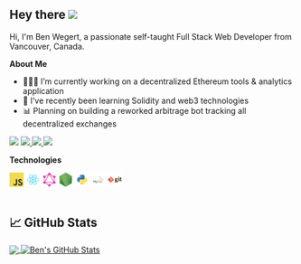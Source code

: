 ## Hey there <img src="https://media.giphy.com/media/hvRJCLFzcasrR4ia7z/giphy.gif" width="25px">

Hi, I'm Ben Wegert, a passionate self-taught Full Stack Web Developer from Vancouver, Canada.

**About Me**

- 👨🏽‍💻 I’m currently working on a decentralized Ethereum tools & analytics application
- 🌱 I’ve recently been learning Solidity and web3 technologies
- 📊 Planning on building a reworked arbitrage bot tracking all decentralized exchanges

![](https://visitor-badge.glitch.me/badge?page_id=BenWegert)
<a href="https://twitter.com/bweg99">
  <img src="https://img.shields.io/badge/-@bweg99-00acee?style=flat&logo=Twitter&logoColor=white&link=https://twitter.com/bweg99" />
</a>
<a href="https://www.linkedin.com/in/ben-wegert-88944817b/">
  <img src="https://img.shields.io/badge/-Ben Wegert-blue?style=flat&logo=Linkedin&logoColor=white&link=https://www.linkedin.com/in/ben-wegert-88944817b/" />
</a>
<a href="mailto:benwegert@gmail.com">
  <img src="https://img.shields.io/badge/-benwegert@gmail.com-c14438?style=flat&logo=Gmail&logoColor=white&link=mailto:benwegert@gmail.com" />
</a>

**Technologies** 

<code><img height="25" src="https://raw.githubusercontent.com/github/explore/80688e429a7d4ef2fca1e82350fe8e3517d3494d/topics/javascript/javascript.png"></code>
<code><img height="25" src="https://raw.githubusercontent.com/github/explore/80688e429a7d4ef2fca1e82350fe8e3517d3494d/topics/react/react.png"></code>
<code><img height="25" src="https://raw.githubusercontent.com/github/explore/5c058a388828bb5fde0bcafd4bc867b5bb3f26f3/topics/graphql/graphql.png"></code>
<code><img height="25" src="https://raw.githubusercontent.com/github/explore/80688e429a7d4ef2fca1e82350fe8e3517d3494d/topics/nodejs/nodejs.png"></code>
<code><img height="25" src="https://raw.githubusercontent.com/github/explore/80688e429a7d4ef2fca1e82350fe8e3517d3494d/topics/python/python.png"></code>
<code><img height="25" src="https://raw.githubusercontent.com/github/explore/80688e429a7d4ef2fca1e82350fe8e3517d3494d/topics/mysql/mysql.png"></code>
<code><img height="25" src="https://raw.githubusercontent.com/github/explore/80688e429a7d4ef2fca1e82350fe8e3517d3494d/topics/git/git.png"></code>
<br></br>

## 📈 GitHub Stats

<a href="https://github.com/BenWegert/BenWegert">
  <img align="center" src="https://github-readme-stats.vercel.app/api/top-langs/?username=BenWegert&hide=java,html,Hack,PLpgSQL,css&title_color=ffffff&text_color=c9cacc&icon_color=2bbc8a&bg_color=1d1f21" />
</a>
<a href="https://github.com/BenWegert/BenWegert">
  <img align="center" src="https://github-readme-stats.vercel.app/api?username=BenWegert&show_icons=true&line_height=27&count_private=true&title_color=ffffff&text_color=c9cacc&icon_color=2bbc8a&bg_color=1d1f21" alt="Ben's GitHub Stats" />
</a>





